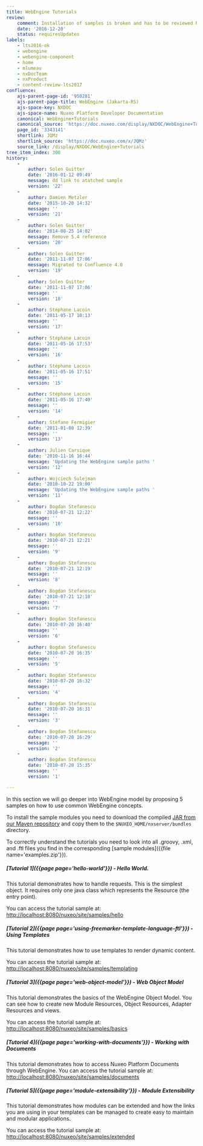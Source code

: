 ```yaml
---
title: WebEngine Tutorials
review:
    comment: Installation of samples is broken and has to be reviewed NXDOC-1022.
    date: '2016-12-20'
    status: requiresUpdates
labels:
    - lts2016-ok
    - webengine
    - webengine-component
    - home
    - mlumeau
    - nxDocTeam
    - nxProduct
    - content-review-lts2017
confluence:
    ajs-parent-page-id: '950281'
    ajs-parent-page-title: WebEngine (Jakarta-RS)
    ajs-space-key: NXDOC
    ajs-space-name: Nuxeo Platform Developer Documentation
    canonical: WebEngine+Tutorials
    canonical_source: 'https://doc.nuxeo.com/display/NXDOC/WebEngine+Tutorials'
    page_id: '3343141'
    shortlink: JQMz
    shortlink_source: 'https://doc.nuxeo.com/x/JQMz'
    source_link: /display/NXDOC/WebEngine+Tutorials
tree_item_index: 300
history:
    -
        author: Solen Guitter
        date: '2016-01-12 09:49'
        message: dd link to atatched sample
        version: '22'
    -
        author: Damien Metzler
        date: '2015-10-20 14:32'
        message: ''
        version: '21'
    -
        author: Solen Guitter
        date: '2014-08-25 14:02'
        message: Remove 5.4 reference
        version: '20'
    -
        author: Solen Guitter
        date: '2011-11-07 17:06'
        message: Migrated to Confluence 4.0
        version: '19'
    -
        author: Solen Guitter
        date: '2011-11-07 17:06'
        message: ''
        version: '18'
    -
        author: Stéphane Lacoin
        date: '2011-05-17 10:13'
        message: ''
        version: '17'
    -
        author: Stéphane Lacoin
        date: '2011-05-16 17:53'
        message: ''
        version: '16'
    -
        author: Stéphane Lacoin
        date: '2011-05-16 17:51'
        message: ''
        version: '15'
    -
        author: Stéphane Lacoin
        date: '2011-05-16 17:40'
        message: ''
        version: '14'
    -
        author: Stéfane Fermigier
        date: '2011-01-08 12:39'
        message: ''
        version: '13'
    -
        author: Julien Carsique
        date: '2010-11-16 16:44'
        message: 'Updating the WebEngine sample paths '
        version: '12'
    -
        author: Wojciech Sulejman
        date: '2010-10-22 19:00'
        message: 'Updating the WebEngine sample paths '
        version: '11'
    -
        author: Bogdan Stefanescu
        date: '2010-07-21 12:22'
        message: ''
        version: '10'
    -
        author: Bogdan Stefanescu
        date: '2010-07-21 12:21'
        message: ''
        version: '9'
    -
        author: Bogdan Stefanescu
        date: '2010-07-21 12:19'
        message: ''
        version: '8'
    -
        author: Bogdan Stefanescu
        date: '2010-07-21 12:18'
        message: ''
        version: '7'
    -
        author: Bogdan Stefanescu
        date: '2010-07-20 16:40'
        message: ''
        version: '6'
    -
        author: Bogdan Stefanescu
        date: '2010-07-20 16:35'
        message: ''
        version: '5'
    -
        author: Bogdan Stefanescu
        date: '2010-07-20 16:32'
        message: ''
        version: '4'
    -
        author: Bogdan Stefanescu
        date: '2010-07-20 16:31'
        message: ''
        version: '3'
    -
        author: Bogdan Stefanescu
        date: '2010-07-20 16:29'
        message: ''
        version: '2'
    -
        author: Bogdan Stefanescu
        date: '2010-07-20 15:35'
        message: ''
        version: '1'

---
```

In this section we will go deeper into WebEngine model by proposing 5 samples on how to use common WebEngine concepts.

To install the sample modules you need to download the compiled [JAR from our Maven repository](https://maven.nuxeo.org/nexus/index.html#nexus-search;gav~~nuxeo-webengine-samples) and copy them to the `$NUXEO_HOME/nxserver/bundles` directory.

To correctly understand the tutorials you need to look into all .groovy, .xml, and .ftl files you find in the corresponding [sample modules]({{file name='examples.zip'}}).


##### [Tutorial 1]({{page page='hello-world'}}) - Hello World.

This tutorial demonstrates how to handle requests. This is the simplest object. It requires only one java class which represents the Resource (the entry point).

You can access the tutorial sample at:  [http://localhost:8080/nuxeo/site/samples/hello](http://localhost:8080/nuxeo/site/samples/hello)

##### [Tutorial 2]({{page page='using-freemarker-template-language-ftl'}}) - Using Templates

This tutorial demonstrates how to use templates to render dynamic content.

You can access the tutorial sample at: [http://localhost:8080/nuxeo/site/samples/templating](http://localhost:8080/nuxeo/site/samples/templating)

##### [Tutorial 3]({{page page='web-object-model'}}) - Web Object Model

This tutorial demonstrates the basics of the WebEngine Object Model. You can see how to create new Module Resources, Object Resources, Adapter Resources and views.

You can access the tutorial sample at: [http://localhost:8080/nuxeo/site/samples/basics](http://localhost:8080/nuxeo/site/samples/basics)

##### [Tutorial 4]({{page page='working-with-documents'}}) - Working with Documents

This tutorial demonstrates how to access Nuxeo Platform Documents through WebEngine.
You can access the tutorial sample at: [http://localhost:8080/nuxeo/site/samples/documents](http://localhost:8080/nuxeo/site/samples/documents)

##### [Tutorial 5]({{page page='module-extensibility'}}) - Module Extensibility

This tutorial demonstrates how modules can be extended and how the links you are using in your templates can
be managed to create easy to maintain and modular applications.

You can access the tutorial sample at: [http://localhost:8080/nuxeo/site/samples/extended](http://localhost:8080/nuxeo/site/samples/extended)
